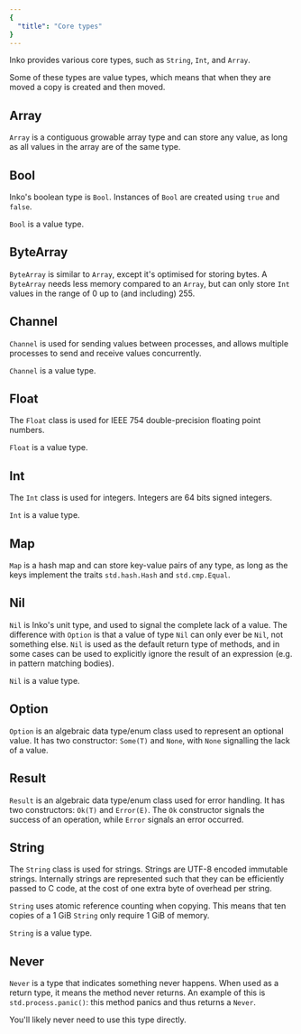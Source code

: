 ```yaml
---
{
  "title": "Core types"
}
---
```


Inko provides various core types, such as `String`, `Int`, and `Array`.

Some of these types are value types, which means that when they are moved a copy
is created and then moved.

## Array

`Array` is a contiguous growable array type and can store any value, as long as
all values in the array are of the same type.

## Bool

Inko's boolean type is `Bool`. Instances of `Bool` are created using `true` and
`false`.

`Bool` is a value type.

## ByteArray

`ByteArray` is similar to `Array`, except it's optimised for storing bytes. A
`ByteArray` needs less memory compared to an `Array`, but can only store `Int`
values in the range of 0 up to (and including) 255.

## Channel

`Channel` is used for sending values between processes, and allows multiple
processes to send and receive values concurrently.

`Channel` is a value type.

## Float

The `Float` class is used for IEEE 754 double-precision floating point numbers.

`Float` is a value type.

## Int

The `Int` class is used for integers. Integers are 64 bits signed integers.

`Int` is a value type.

## Map

`Map` is a hash map and can store key-value pairs of any type, as long as the
keys implement the traits `std.hash.Hash` and `std.cmp.Equal`.

## Nil

`Nil` is Inko's unit type, and used to signal the complete lack of a value. The
difference with `Option` is that a value of type `Nil` can only ever be `Nil`,
not something else. `Nil` is used as the default return type of methods, and in
some cases can be used to explicitly ignore the result of an expression (e.g. in
pattern matching bodies).

`Nil` is a value type.

## Option

`Option` is an algebraic data type/enum class used to represent an optional
value. It has two constructor: `Some(T)` and `None`, with `None` signalling the
lack of a value.

## Result

`Result` is an algebraic data type/enum class used for error handling. It has
two constructors: `Ok(T)` and `Error(E)`. The `Ok` constructor signals the
success of an operation, while `Error` signals an error occurred.

## String

The `String` class is used for strings. Strings are UTF-8 encoded immutable
strings. Internally strings are represented such that they can be efficiently
passed to C code, at the cost of one extra byte of overhead per string.

`String` uses atomic reference counting when copying. This means that ten copies
of a 1 GiB `String` only require 1 GiB of memory.

`String` is a value type.

## Never

`Never` is a type that indicates something never happens. When used as a return
type, it means the method never returns. An example of this is
`std.process.panic()`: this method panics and thus returns a `Never`.

You'll likely never need to use this type directly.
